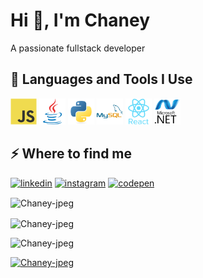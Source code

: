 <h1>Hi 👋, I'm Chaney</h1>
<p>A passionate fullstack developer </p>
<h2>🚀 Languages and Tools I Use</h2>
<p><a target="_blank" href="https://raw.githubusercontent.com/devicons/devicon/master/icons/javascript/javascript-original.svg" style="display: inline-block;"><img src="https://raw.githubusercontent.com/devicons/devicon/master/icons/javascript/javascript-original.svg" alt="javascript" width="42" height="42" /></a>
<a target="_blank" href="https://raw.githubusercontent.com/devicons/devicon/master/icons/java/java-original.svg" style="display: inline-block;"><img src="https://raw.githubusercontent.com/devicons/devicon/master/icons/java/java-original.svg" alt="java" width="42" height="42" /></a>
<a target="_blank" href="https://raw.githubusercontent.com/devicons/devicon/master/icons/python/python-original.svg" style="display: inline-block;"><img src="https://raw.githubusercontent.com/devicons/devicon/master/icons/python/python-original.svg" alt="python" width="42" height="42" /></a>
<a target="_blank" href="https://raw.githubusercontent.com/devicons/devicon/master/icons/mysql/mysql-original-wordmark.svg" style="display: inline-block;"><img src="https://raw.githubusercontent.com/devicons/devicon/master/icons/mysql/mysql-original-wordmark.svg" alt="mysql" width="42" height="42" /></a>
<a target="_blank" href="https://raw.githubusercontent.com/devicons/devicon/master/icons/react/react-original-wordmark.svg" style="display: inline-block;"><img src="https://raw.githubusercontent.com/devicons/devicon/master/icons/react/react-original-wordmark.svg" alt="react" width="42" height="42" /></a>
<a target="_blank" href="https://raw.githubusercontent.com/devicons/devicon/master/icons/dot-net/dot-net-original-wordmark.svg" style="display: inline-block;"><img src="https://raw.githubusercontent.com/devicons/devicon/master/icons/dot-net/dot-net-original-wordmark.svg" alt="dotnet" width="42" height="42" /></a></p>
<h2>⚡️ Where to find me</h2>
<p><a target="_blank" href="https://www.linkedin.com/in/Chaney Karechu " style="display: inline-block;"><img src="https://img.shields.io/badge/linkedin-logo?style=for-the-badge&logo=linkedin&logoColor=white&color=%230a77b6" alt="linkedin" /></a>
<a target="_blank" href="https://www.instagram.com/chaneykarechux2" style="display: inline-block;"><img src="https://img.shields.io/badge/instagram-logo?style=for-the-badge&logo=instagram&logoColor=white&color=%23F35369" alt="instagram" /></a>
<a target="_blank" href="https://www.codepen.io/sensei-the-typescripter" style="display: inline-block;"><img src="https://img.shields.io/badge/codepen?style=for-the-badge&logo=codepen&logoColor=white&color=black" alt="codepen" /></a></p>
<p><img align="center" src="https://github-readme-stats.vercel.app/api?username=Chaney-jpeg&show_icons=true&locale=en" alt="Chaney-jpeg" /></p>
<p><img align="center" src="https://github-readme-streak-stats.herokuapp.com/?user=Chaney-jpeg&" alt="Chaney-jpeg" /></p>
<p><img src="https://github-readme-stats.vercel.app/api/top-langs?username=Chaney-jpeg&show_icons=true&locale=en&layout=compact" alt="Chaney-jpeg" /></p>
<p><a href="https://github.com/ryo-ma/github-profile-trophy"><img src="https://github-profile-trophy.vercel.app/?username=Chaney-jpeg" alt="Chaney-jpeg" /></a></p>
